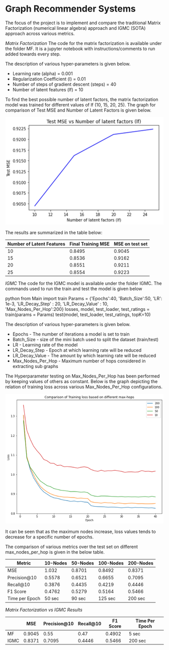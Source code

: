 # Graph Recommender Systems
The focus of the project is to implement and compare the traditional Matrix Factorization (numerical linear algebra) approach and IGMC (SOTA) approach across various metrics.

*Matrix Factorization*
The code for the matrix factorization is available under the folder MF. It is a jupyter notebook with instructions/comments to run added towards every step.

The description of various hyper-parameters is given below.

* Learning rate (alpha) = 0.001
* Regularization Coefficient (l) = 0.01
* Number of steps of gradient descent (steps) = 40
* Number of latent features (lf) = 10

To find the best possible number of latent factors, the matrix factorization model was trained for different values of lf (10, 15, 20, 25). The graph for comparison of Test MSE and Number of Latent Factors is given below. 

<img title="Test MSE VS Number of Latent Factors" alt="Alt text" src="TestMSEvsLF.png">

The results are summarized in the table below:

| Number of Latent Features        | Final Training MSE     | MSE on test set | 
|--------------|-----------|------------|
| 10 | 0.8495 | 0.9045 |
| 15 | 0.8536 | 0.9162 |
| 20 | 0.8551 | 0.9211 |
| 25 | 0.8554 | 0.9223 |

*IGMC*
The code for the IGMC model is available under the folder IGMC.
The commands used to run the train and test the model is given below

python
  from Main import train
  Params = {'Epochs':40, 'Batch_Size':50, 'LR': 1e-3, 'LR_Decay_Step' : 20, 'LR_Decay_Value' : 10, 'Max_Nodes_Per_Hop':200}
  losses, model, test_loader, test_ratings = train(params = Params)
  test(model, test_loader, test_ratings, topK=10)

The description of various hyper-parameters is given below.

* Epochs - The number of iterations a model is set to train
* Batch_Size - size of the mini batch used to split the dataset (train/test)
* LR - Learning rate of the model
* LR_Decay_Step - Epoch at which learning rate will be reduced
* LR_Decay_Value - The amount by which learning rate will be reduced 
* Max_Nodes_Per_Hop - Maximum number of hops considered in extracting sub graphs

The Hyperparameter testing on Max_Nodes_Per_Hop has been performed by keeping values of others as constant.
Below is the graph depicting the relation of training loss across various Max_Nodes_Per_Hop configurations.

<img title="Comparison of training loss over max_nodes_hop" alt="Alt text" src="TrainingLossVsMaxHops.png">

It can be seen that as the maximum nodes increase, loss values tends to decrease for a specific number of epochs.

The comparison of various metrics over the test set on different max_nodes_per_hop is given in the below table.

| Metric        | 10-Nodes     | 50-Nodes |  100-Nodes |  200-Nodes | 
|--------------|-----------|------------|------------|------------|
| MSE | 1.032 | 0.8701 | 0.8492 | 0.8371 |
| Precision@10 | 0.5578 | 0.6521 | 0.6655 | 0.7095 |
| Recall@10 | 0.3876 | 0.4435 | 0.4219 | 0.4446 |
| F1 Score | 0.4762 | 0.5279 | 0.5164 | 0.5466 |
| Time per Epoch | 50 sec | 90 sec | 125 sec | 200 sec |

*Matrix Factorization vs IGMC Results*

|         | MSE     | Precision@10 |  Recall@10 | F1 Score | Time Per Epoch | 
|--------------|-----------|------------|------------|------------| ------------|
| MF |  0.9045 | 0.55 | 0.47 | 0.4902 | 5 sec | 
| IGMC |  0.8371 | 0.7095 | 0.4446 | 0.5466 | 200 sec |
